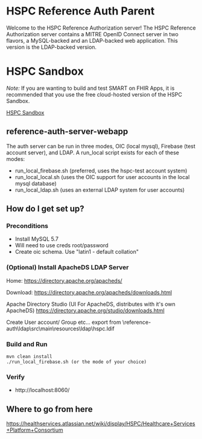 # HSPC Reference Auth Parent

Welcome to the HSPC Reference Authorization server!  The HSPC Reference Authorization server contains a MITRE OpenID Connect server in two flavors, a MySQL-backed and an LDAP-backed web application.  This version is the LDAP-backed version.

# HSPC Sandbox

*Note:* If you are wanting to build and test SMART on FHIR Apps, it is recommended that you use the free cloud-hosted version of the HSPC Sandbox.

[HSPC Sandbox](https://sandbox.hspconsortium.org)

## reference-auth-server-webapp

The auth server can be run in three modes, OIC (local mysql), Firebase (test account server), and LDAP.  A run_local script exists for each of these modes:

* run_local_firebase.sh (preferred, uses the hspc-test account system) 
* run_local_local.sh (uses the OIC support for user accounts in the local mysql database) 
* run_local_ldap.sh (uses an external LDAP system for user accounts) 

## How do I get set up?

### Preconditions
    
* Install MySQL 5.7
* Will need to use creds root/password
* Create oic schema. Use "latin1 - default collation"

### (Optional) Install ApacheDS LDAP Server

Home:
    https://directory.apache.org/apacheds/

Download:
    https://directory.apache.org/apacheds/downloads.html

Apache Directory Studio (UI For ApacheDS, distributes with it's own ApacheDS)
    https://directory.apache.org/studio/downloads.html


Create User account/ Group etc...
    export from \reference-auth\ldap\src\main\resources\ldap\hspc.ldif

### Build and Run
    mvn clean install
    ./run_local_firebase.sh (or the mode of your choice)

### Verify
* http://localhost:8060/

## Where to go from here
https://healthservices.atlassian.net/wiki/display/HSPC/Healthcare+Services+Platform+Consortium